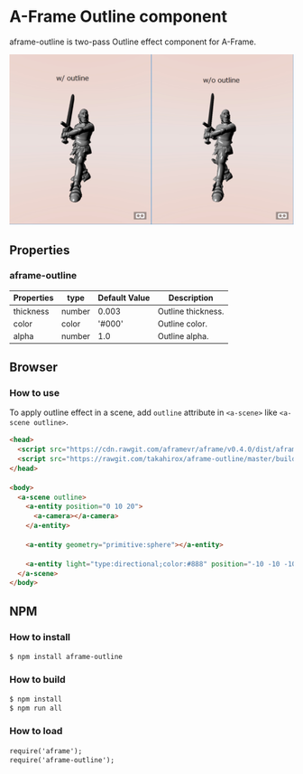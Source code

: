 # A-Frame Outline component

aframe-outline is two-pass Outline effect component for A-Frame.

![screenshot](./screenshot.png "screenshot")

## Properties

### aframe-outline

| Properties  | type   | Default Value | Description |
| ----------- | ------ | ------------- | ----------- |
| thickness   | number | 0.003         | Outline thickness. |
| color       | color  | '#000'        | Outline color. |
| alpha       | number | 1.0           | Outline alpha. |

## Browser

### How to use

To apply outline effect in a scene, add `outline` attribute in `<a-scene>` like `<a-scene outline>`.

```html
<head>
  <script src="https://cdn.rawgit.com/aframevr/aframe/v0.4.0/dist/aframe-master.min.js"></script>
  <script src="https://rawgit.com/takahirox/aframe-outline/master/build/aframe-outline.min.js"></script>
</head>

<body>
  <a-scene outline>
    <a-entity position="0 10 20">
      <a-camera></a-camera>
    </a-entity>

    <a-entity geometry="primitive:sphere"></a-entity>

    <a-entity light="type:directional;color:#888" position="-10 -10 -10"></a-entity>
  </a-scene>
</body>
```

## NPM

### How to install

```
$ npm install aframe-outline
```

### How to build

```
$ npm install
$ npm run all
```

### How to load

```
require('aframe');
require('aframe-outline');
```
